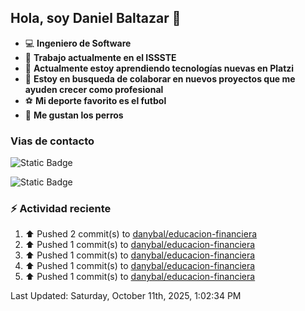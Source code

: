 ## Hola, soy Daniel Baltazar 👋

- 💻 **Ingeniero de Software**
- 🔭 **Trabajo actualmente en el ISSSTE**
- 🌱 **Actualmente estoy aprendiendo tecnologías nuevas en Platzi**
- 👯 **Estoy en busqueda de colaborar en nuevos proyectos que me ayuden crecer como profesional**
- ⚽ **Mi deporte favorito es el futbol**
- 🐶 **Me gustan los perros**

### Vias de contacto
![Static Badge](https://img.shields.io/badge/Perfil-https%3A%2F%2Fdanybal.github.io%2F-blue)

![Static Badge](https://img.shields.io/badge/Correo%20electr%C3%B3nico%20%F0%9F%93%AB-rbleinad%40gmail.com-yellow)

### :zap: Actividad reciente
<!--RECENT_ACTIVITY:start-->
1. ⬆️ Pushed 2 commit(s) to [danybal/educacion-financiera](https://github.com/danybal/educacion-financiera)<br>
2. ⬆️ Pushed 1 commit(s) to [danybal/educacion-financiera](https://github.com/danybal/educacion-financiera)<br>
3. ⬆️ Pushed 1 commit(s) to [danybal/educacion-financiera](https://github.com/danybal/educacion-financiera)<br>
4. ⬆️ Pushed 1 commit(s) to [danybal/educacion-financiera](https://github.com/danybal/educacion-financiera)<br>
5. ⬆️ Pushed 1 commit(s) to [danybal/educacion-financiera](https://github.com/danybal/educacion-financiera)<br>
<!--RECENT_ACTIVITY:end-->
<!--RECENT_ACTIVITY:last_update-->
Last Updated: Saturday, October 11th, 2025, 1:02:34 PM
<!--RECENT_ACTIVITY:last_update_end-->
